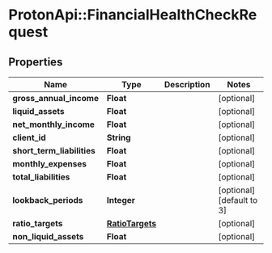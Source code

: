 # ProtonApi::FinancialHealthCheckRequest

## Properties
Name | Type | Description | Notes
------------ | ------------- | ------------- | -------------
**gross_annual_income** | **Float** |  | [optional] 
**liquid_assets** | **Float** |  | [optional] 
**net_monthly_income** | **Float** |  | [optional] 
**client_id** | **String** |  | [optional] 
**short_term_liabilities** | **Float** |  | [optional] 
**monthly_expenses** | **Float** |  | [optional] 
**total_liabilities** | **Float** |  | [optional] 
**lookback_periods** | **Integer** |  | [optional] [default to 3]
**ratio_targets** | [**RatioTargets**](RatioTargets.md) |  | [optional] 
**non_liquid_assets** | **Float** |  | [optional] 


